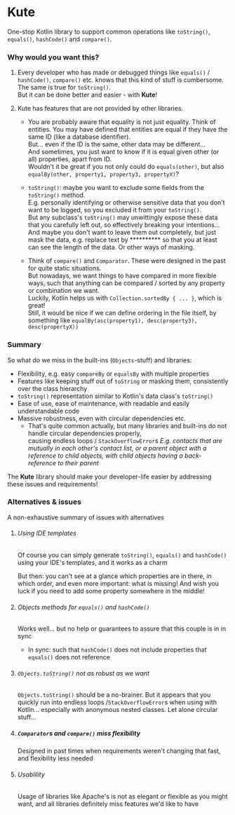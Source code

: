 # Kute
One-stop Kotlin library to support common operations like `toString()`, `equals()`, `hashCode()` and `compare()`.

### Why would you want this?
1. Every developer who has made or debugged things like `equals()` / `hashCode()`, `compare()` etc.
knows that this kind of stuff is cumbersome. The same is true for `toString()`.    
But it can be done better and easier - with **Kute**!

2. Kute has features that are not provided by other libraries.    
    * You are probably aware that equality is not just equality. Think of entities.
You may have defined that entities are equal if they have the same ID (like a database identifier).    
But... even if the ID is the same, other data may be different...    
And sometimes, you just want to know if it is equal given other (or all) properties, apart from ID.    
Wouldn't it be great if you not only could do  `equals(other)`, but also `equalBy(other, property1, property3, propertyX)`?

    * `toString()`: maybe you want to exclude some fields from the `toString()` method.    
E.g. personally identifying or otherwise sensitive data that you don't want to be logged,
so you excluded it from your `toString()`.     
But any subclass's `toString()` may unwittingly expose these data that you carefully left out,
so effectively breaking your intentions...    
And maybe you don't want to leave them out completely, but just mask the data, e.g. replace text by ********** 
so that you at least can see the length of the data. Or other ways of masking.

    * Think of `compare()` and `Comparator`. These were designed in the past for quite static situations.    
But nowadays, we want things to have compared in more flexible ways, such that anything can be compared / sorted
by any property or combination we want.    
Luckily, Kotlin helps us with `Collection.sortedBy { ... }`, which is great!    
Still, it would be nice if we can define ordering in the file itself, by something like `equalBy(asc(property1), desc(property3), desc(propertyX))`

### Summary
So what do we miss in the built-ins (`Objects`-stuff) and libraries:
* Flexibility, e.g. easy `compareBy` or `equalsBy` with multiple properties
* Features like keeping stuff out of `toString` or masking them, consistently over the class hierarchy
* `toString()` representation similar to Kotlin's data class's `toString()`
* Ease of use, ease of maintenance, with readable and easily understandable code
* Massive robustness, even with circular dependencies etc.
    * That's quite common actually, but many libraries and built-ins do not handle circular dependencies properly,    
      causing endless loops / `StackOverflowError`s
      _E.g. contacts that are mutually in each other's contact list,
      or a parent object with a reference to child objects, with child objects having a back-reference to their parent_
    
The **Kute** library should make your developer-life easier by addressing these issues and requirements!

### Alternatives & issues
A non-exhaustive summary of issues with alternatives

1. ###### Using IDE templates    
    Of course you can simply generate `toString()`, `equals()` and `hashCode()` using your IDE's templates, and it works as a charm

    But then: you can't see at a glance which properties are in there, in which order, and even more important: what is missing!
    And wish you luck if you need to add some property somewhere in the middle!

2. ###### Objects methods for `equals()` and `hashCode()`    
    Works well... but no help or guarantees to assure that this couple is in in sync
   * In sync: such that `hashCode()` does not include properties that `equals()` does not reference

3. ###### `Objects.toString()` not as robust as we want
   `Objects.toString()` should be a no-brainer. But it appears that you quickly run into endless loops /`StackOverflowError`s
   when using with Kotlin... especially with anonymous nested classes. Let alone circular stuff...

4. ##### `Comparator`s and `compare()` miss flexibility    
    Designed in past times when requirements weren't changing that fast, and flexibility less needed

5. ###### Usablility    
   Usage of libraries like Apache's is not as elegant or flexible as you might want, and all libraries definitely
   miss features we'd like to have
